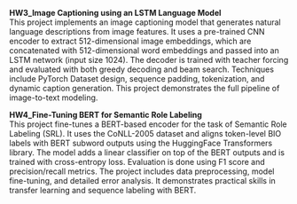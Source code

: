 **HW3_Image Captioning using an LSTM Language Model**<br>
This project implements an image captioning model that generates natural language descriptions from image features. It uses a pre-trained CNN encoder to extract 512-dimensional image embeddings, which are concatenated with 512-dimensional word embeddings and passed into an LSTM network (input size 1024). The decoder is trained with teacher forcing and evaluated with both greedy decoding and beam search. Techniques include PyTorch Dataset design, sequence padding, tokenization, and dynamic caption generation. This project demonstrates the full pipeline of image-to-text modeling.

**HW4_Fine-Tuning BERT for Semantic Role Labeling**<br>
This project fine-tunes a BERT-based encoder for the task of Semantic Role Labeling (SRL). It uses the CoNLL-2005 dataset and aligns token-level BIO labels with BERT subword outputs using the HuggingFace Transformers library. The model adds a linear classifier on top of the BERT outputs and is trained with cross-entropy loss. Evaluation is done using F1 score and precision/recall metrics. The project includes data preprocessing, model fine-tuning, and detailed error analysis. It demonstrates practical skills in transfer learning and sequence labeling with BERT.

